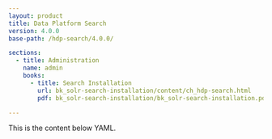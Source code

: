 ```yaml
---
layout: product
title: Data Platform Search
version: 4.0.0
base-path: /hdp-search/4.0.0/

sections:
  - title: Administration
    name: admin
    books:
      - title: Search Installation
        url: bk_solr-search-installation/content/ch_hdp-search.html
        pdf: bk_solr-search-installation/bk_solr-search-installation.pdf

---
```


This is the content below YAML.
